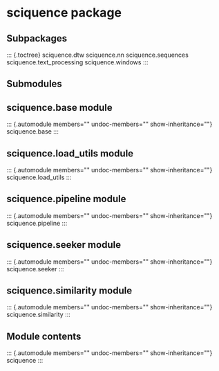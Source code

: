 # sciquence package

## Subpackages

::: {.toctree}
sciquence.dtw sciquence.nn sciquence.sequences
sciquence.text_processing sciquence.windows
:::

## Submodules

## sciquence.base module

::: {.automodule members="" undoc-members="" show-inheritance=""}
sciquence.base
:::

## sciquence.load_utils module

::: {.automodule members="" undoc-members="" show-inheritance=""}
sciquence.load_utils
:::

## sciquence.pipeline module

::: {.automodule members="" undoc-members="" show-inheritance=""}
sciquence.pipeline
:::

## sciquence.seeker module

::: {.automodule members="" undoc-members="" show-inheritance=""}
sciquence.seeker
:::

## sciquence.similarity module

::: {.automodule members="" undoc-members="" show-inheritance=""}
sciquence.similarity
:::

## Module contents

::: {.automodule members="" undoc-members="" show-inheritance=""}
sciquence
:::
